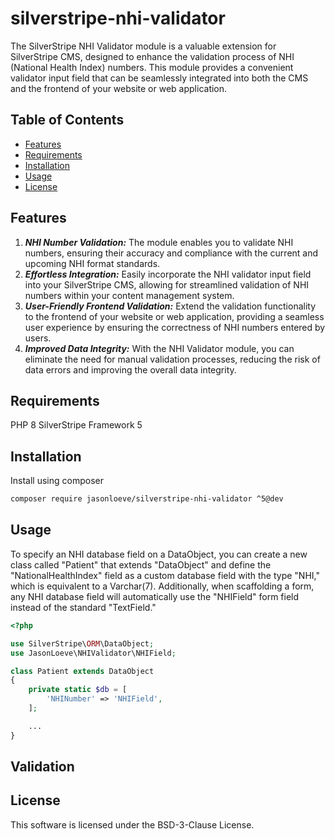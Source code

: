 # silverstripe-nhi-validator

The SilverStripe NHI Validator module is a valuable extension for SilverStripe CMS, designed to enhance the validation process of NHI (National Health Index) numbers. This module provides a convenient validator input field that can be seamlessly integrated into both the CMS and the frontend of your website or web application.

## Table of Contents

- [Features](#features)
- [Requirements](#requirements)
- [Installation](#installation)
- [Usage](#usage)
- [License](#license)

## Features
1. ***NHI Number Validation:*** The module enables you to validate NHI numbers, ensuring their accuracy and compliance with the current and upcoming NHI format standards.
2. ***Effortless Integration:*** Easily incorporate the NHI validator input field into your SilverStripe CMS, allowing for streamlined validation of NHI numbers within your content management system.
3. ***User-Friendly Frontend Validation:*** Extend the validation functionality to the frontend of your website or web application, providing a seamless user experience by ensuring the correctness of NHI numbers entered by users.
4. ***Improved Data Integrity:*** With the NHI Validator module, you can eliminate the need for manual validation processes, reducing the risk of data errors and improving the overall data integrity.

## Requirements
PHP 8
SilverStripe Framework 5

## Installation
Install using composer
```bash
composer require jasonloeve/silverstripe-nhi-validator ^5@dev
```

## Usage
To specify an NHI database field on a DataObject, you can create a new class called "Patient" that extends "DataObject" and define the "NationalHealthIndex" field as a custom database field with the type "NHI," which is equivalent to a Varchar(7). Additionally, when scaffolding a form, any NHI database field will automatically use the "NHIField" form field instead of the standard "TextField."
```php
<?php

use SilverStripe\ORM\DataObject;
use JasonLoeve\NHIValidator\NHIField;

class Patient extends DataObject
{
    private static $db = [
        'NHINumber' => 'NHIField',
    ];

    ...
}
```

## Validation

## License
This software is licensed under the BSD-3-Clause License.
